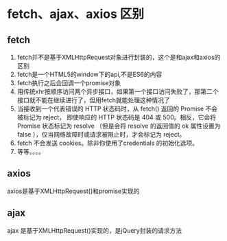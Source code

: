 # fetch、ajax、axios 区别

## fetch

1. fetch并不是基于XMLHttpRequest对象进行封装的，这个是和ajax和axios的区别
2. fetch是一个HTML5的window下的api,不是ES6的内容
3. fetch执行之后会回调一个promise对象
4. 用传统xhr按顺序访问两个异步接口，如果第一个接口访问失败了，那第二个接口就不能在继续进行了，但用fetch就能处理这种情况了
5. 当接收到一个代表错误的 HTTP 状态码时，从 fetch() 返回的 Promise 不会被标记为 reject， 即使响应的 HTTP 状态码是 404 或 500。相反，它会将 Promise 状态标记为 resolve （但是会将 resolve 的返回值的 ok 属性设置为 false ），仅当网络故障时或请求被阻止时，才会标记为 reject。
6. fetch 不会发送 cookies。除非你使用了credentials 的初始化选项。
7. 等等。。。。

## axios

axios是基于XMLHttpRequest()和promise实现的

## ajax

ajax 是基于XMLHttpRequest()实现的，是jQuery封装的请求方法